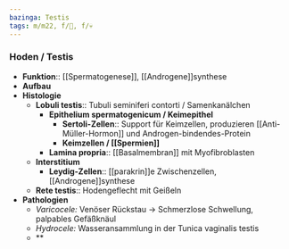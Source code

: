 ```yaml
---
bazinga: Testis
tags: m/m22, f/🍆, f/💀
---
```

### Hoden / Testis
- **Funktion**:: [[Spermatogenese]], [[Androgene]]synthese
- **Aufbau**
- **Histologie**
	- **Lobuli testis**:: Tubuli seminiferi contorti / Samenkanälchen
		- **Epithelium spermatogenicum / Keimepithel**
			- **Sertoli-Zellen**:: Support für Keimzellen, produzieren [[Anti-Müller-Hormon]] und Androgen-bindendes-Protein
			- **Keimzellen / [[Spermien]]**
		- **Lamina propria**:: [[Basalmembran]] mit Myofibroblasten
	- **Interstitium**
		- **Leydig-Zellen**:: [[parakrin]]e Zwischenzellen, [[Androgene]]synthese
	- **Rete testis**:: Hodengeflecht mit Geißeln
- **Pathologien**
	- *Varicocele:* Venöser Rückstau → Schmerzlose Schwellung, palpables Gefäßknäul
	- *Hydrocele:* Wasseransammlung in der Tunica vaginalis testis
	- **